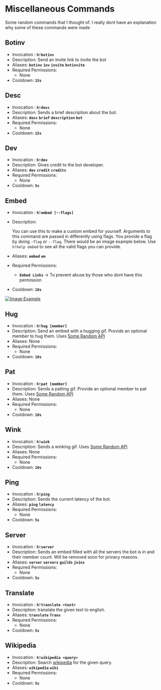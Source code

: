# Miscellaneous Commands

Some random commands that I thought of. I really dont have an explanation why some of these commands were made

## Botinv

- Invocation : **`h!botinv`**
- Description: Send an invite link to invite the bot
- Aliases: **`botinv`** **`inv`** **`invite`** **`botinvite`**
- Required Permissions:
    - None
- Cooldown: **`15s`**

## Desc

- Invocation : **`h!desc`**
- Description: Sends a brief description about the bot.
- Aliases: **`desc`** **`brief`** **`description`** **`bot`**
- Required Permissions:
    - None
- Cooldown: **`15s`**

## Dev

- Invocation : **`h!dev`**
- Description: Gives credit to the bot developer.
- Aliases: **`dev`** **`credit`** **`credits`**
- Required Permissions:
    - None
- Cooldown: **`5s`**

## Embed

- Invocation : **`h!embed [--flags]`**
- Description:

    You can use this to make a custom embed for yourself. Arguments to this command are passed in differently using flags. You provide a flag by doing `-flag` or `--flag`. There would be an image example below. Use `h!help embed` to see all the valid flags you can provide.

- Aliases: **`embed`** **`em`**
- Required Permissions:
    - **`Embed Links`** -> To prevent abuse by those who dont have this permission
- Cooldown: **`10s`**

[![Image Example](https://media.discordapp.net/attachments/845739412867514442/875004162021130240/unknown.png?width=754&height=237)](https://discord.gg/NVHJcGdWBC)

## Hug

- Invocation : **`h!hug [member]`**
- Description: Send an embed with a hugging gif. Provide an optional member to hug them. Uses [Some Random API](https://some-random-api.ml)
- Aliases: None
- Required Permissions:
    - None
- Cooldown: **`10s`**

## Pat

- Invocation : **`h!pat [member]`**
- Description: Sends a patting gif. Provide an optional member to pat them. Uses [Some Random API](https://some-random-api.ml)
- Aliases: None
- Required Permissions:
    - None
- Cooldown: **`10s`**

## Wink

- Invocation : **`h!wink`**
- Description: Sends a winking gif. Uses [Some Random API](https://some-random-api.ml)
- Aliases: None
- Required Permissions:
    - None
- Cooldown: **`10s`**

## Ping

- Invocation : **`h!ping`**
- Description: Sends the current latency of the bot.
- Aliases: **`ping`** **`latency`**
- Required Permissions:
    - None
- Cooldown: **`5s`**

## Server

- Invocation : **`h!server`**
- Description: Sends an embed filled with all the servers the bot is in and their member count. Will be removed soon for privacy reasons.
- Aliases: **`server`** **`servers`** **`guilds`** **`joins`**
- Required Permissions:
    - None
- Cooldown: **`5s`**

## Translate

- Invocation : **`h!translate <text>`**
- Description: translate the given text to english.
- Aliases: **`translate`** **`Trans`**
- Required Permissions:
    - None
- Cooldown: **`5s`**

## Wikipedia

- Invocation : **`h!wikipedia <query>`**
- Description: Search [wikipedia](https://wikipedia.org) for the given query.
- Aliases: **`wikipedia`** **`wiki`**
- Required Permissions:
    - None
- Cooldown: **`5s`**
